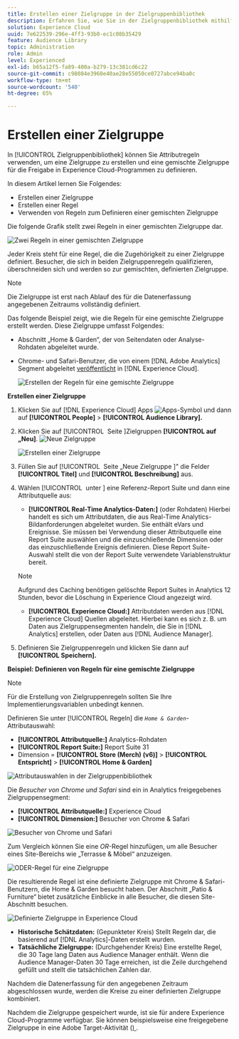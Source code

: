```yaml
---
title: Erstellen einer Zielgruppe in der Zielgruppenbibliothek
description: Erfahren Sie, wie Sie in der Zielgruppenbibliothek mithilfe von Attributregeln eine freigebbare Zielgruppe erstellen. Erfahren Sie, wie Sie eine Regel konfigurieren und eine gemischte Zielgruppe definieren.
solution: Experience Cloud
uuid: 7e622539-296e-4ff3-93b0-ec1c08b35429
feature: Audience Library
topic: Administration
role: Admin
level: Experienced
exl-id: b65a12f5-fa89-400a-b279-13c381cd6c22
source-git-commit: c98084e3960e40ae28e55050ce0727abce94ba0c
workflow-type: tm+mt
source-wordcount: '540'
ht-degree: 65%

---
```


# Erstellen einer Zielgruppe

In [!UICONTROL Zielgruppenbibliothek] können Sie Attributregeln verwenden, um eine Zielgruppe zu erstellen und eine gemischte Zielgruppe für die Freigabe in Experience Cloud-Programmen zu definieren.

In diesem Artikel lernen Sie Folgendes:

* Erstellen einer Zielgruppe
* Erstellen einer Regel
* Verwenden von Regeln zum Definieren einer gemischten Zielgruppe

Die folgende Grafik stellt zwei Regeln in einer gemischten Zielgruppe dar.

![Zwei Regeln in einer gemischten Zielgruppe](assets/audience_sharing.png)

Jeder Kreis steht für eine Regel, die die Zugehörigkeit zu einer Zielgruppe definiert. Besucher, die sich in beiden Zielgruppenregeln qualifizieren, überschneiden sich und werden so zur gemischten, definierten Zielgruppe.

>[!NOTE]
>
>Die Zielgruppe ist erst nach Ablauf des für die Datenerfassung angegebenen Zeitraums vollständig definiert.

Das folgende Beispiel zeigt, wie die Regeln für eine gemischte Zielgruppe erstellt werden. Diese Zielgruppe umfasst Folgendes:

* Abschnitt „Home &amp; Garden“, der von Seitendaten oder Analyse-Rohdaten abgeleitet wurde.
* Chrome- und Safari-Benutzer, die von einem [!DNL Adobe Analytics] Segment abgeleitet [veröffentlicht](overview.md) in [!DNL Experience Cloud].

  ![Erstellen der Regeln für eine gemischte Zielgruppe](assets/audience_create.png)

**Erstellen einer Zielgruppe**

1. Klicken Sie auf [!DNL Experience Cloud] Apps ![Apps-Symbol](assets/apps-icon.png) und dann auf **[!UICONTROL People]** > **[!UICONTROL Audience Library].**

1. Klicken Sie auf [!UICONTROL &#x200B; Seite &#x200B;]Zielgruppen **[!UICONTROL auf „Neu]**. ![Neue Zielgruppe](assets/add_icon_small.png)

   ![Erstellen einer Zielgruppe](assets/audience_create_new.png)

1. Füllen Sie auf [!UICONTROL &#x200B; Seite „Neue Zielgruppe &#x200B;]&quot; die Felder **[!UICONTROL Titel]** und **[!UICONTROL Beschreibung]** aus.
1. Wählen [!UICONTROL &#x200B; unter &#x200B;] eine Referenz-Report Suite und dann eine Attributquelle aus:

   * **[!UICONTROL Real-Time Analytics-Daten:]** (oder Rohdaten) Hierbei handelt es sich um Attributdaten, die aus Real-Time Analytics-Bildanforderungen abgeleitet wurden. Sie enthält eVars und Ereignisse. Sie müssen bei Verwendung dieser Attributquelle eine Report Suite auswählen und die einzuschließende Dimension oder das einzuschließende Ereignis definieren. Diese Report Suite-Auswahl stellt die von der Report Suite verwendete Variablenstruktur bereit.

   >[!NOTE]
   >
   >Aufgrund des Caching benötigen gelöschte Report Suites in Analytics 12 Stunden, bevor die Löschung in Experience Cloud angezeigt wird.

   * **[!UICONTROL Experience Cloud:]** Attributdaten werden aus [!DNL Experience Cloud] Quellen abgeleitet. Hierbei kann es sich z. B. um Daten aus Zielgruppensegmenten handeln, die Sie in [!DNL Analytics] erstellen, oder Daten aus [!DNL Audience Manager].

1. Definieren Sie Zielgruppenregeln und klicken Sie dann auf **[!UICONTROL Speichern].**

**Beispiel: Definieren von Regeln für eine gemischte Zielgruppe**

>[!NOTE]
>
>Für die Erstellung von Zielgruppenregeln sollten Sie Ihre Implementierungsvariablen unbedingt kennen.

Definieren Sie unter [!UICONTROL Regeln] die *`Home & Garden`*-Attributauswahl:

* **[!UICONTROL Attributquelle:]** Analytics-Rohdaten
* **[!UICONTROL Report Suite:]** Report Suite 31
* Dimension = **[!UICONTROL Store (Merch) (v6)]** > **[!UICONTROL Entspricht]** > **[!UICONTROL Home &amp; Garden]**

![Attributauswahlen in der Zielgruppenbibliothek](assets/home_garden.png)

Die *Besucher von Chrome und Safari* sind ein in Analytics freigegebenes Zielgruppensegment:

* **[!UICONTROL Attributquelle:]** Experience Cloud
* **[!UICONTROL Dimension:]** Besucher von Chrome &amp; Safari

![Besucher von Chrome und Safari](assets/chrome_safari.png)

Zum Vergleich können Sie eine *OR*-Regel hinzufügen, um alle Besucher eines Site-Bereichs wie „Terrasse &amp; Möbel“ anzuzeigen.

![ODER-Regel für eine Zielgruppe](assets/audiences_rule_patio.png)

Die resultierende Regel ist eine definierte Zielgruppe mit Chrome &amp; Safari-Benutzern, die Home &amp; Garden besucht haben. Der Abschnitt „Patio &amp; Furniture“ bietet zusätzliche Einblicke in alle Besucher, die diesen Site-Abschnitt besuchen.

![Definierte Zielgruppe in Experience Cloud](assets/defined_audience.png)

* **Historische Schätzdaten:** (Gepunkteter Kreis) Stellt Regeln dar, die basierend auf [!DNL Analytics]-Daten erstellt wurden.
* **Tatsächliche Zielgruppe:** (Durchgehender Kreis) Eine erstellte Regel, die 30 Tage lang Daten aus Audience Manager enthält. Wenn die Audience Manager-Daten 30 Tage erreichen, ist die Zeile durchgehend gefüllt und stellt die tatsächlichen Zahlen dar.

Nachdem die Datenerfassung für den angegebenen Zeitraum abgeschlossen wurde, werden die Kreise zu einer definierten Zielgruppe kombiniert.

Nachdem die Zielgruppe gespeichert wurde, ist sie für andere Experience Cloud-Programme verfügbar. Sie können beispielsweise eine freigegebene Zielgruppe in eine Adobe Target-Aktivität ([) ](https://experienceleague.adobe.com/de/docs/target/using/activities/activities).
